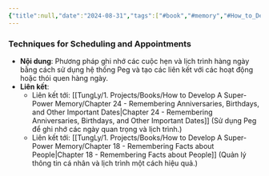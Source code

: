 ```yaml
---
{"title":null,"date":"2024-08-31","tags":["#book","#memory","#How_to_Develop_A_Super_Power_Memory"],"Chương":"Chương23","dg-publish":true,"dg-home":false,"permalink":"/tung-ly/1-projects/books/how-to-develop-a-super-power-memory/chapter-23-remembering-appointments-and-schedules/","dgPassFrontmatter":true,"noteIcon":"","created":"2024-12-29T15:27:22.688+07:00","updated":"2025-01-01T18:40:00.685+07:00"}
---
```


### Techniques for Scheduling and Appointments

- **Nội dung**: Phương pháp ghi nhớ các cuộc hẹn và lịch trình hàng ngày bằng cách sử dụng hệ thống Peg và tạo các liên kết với các hoạt động hoặc thói quen hàng ngày.
- **Liên kết**:
    - Liên kết tới: [[TungLy/1. Projects/Books/How to Develop A Super-Power Memory/Chapter 24 - Remembering Anniversaries, Birthdays, and Other Important Dates\|Chapter 24 - Remembering Anniversaries, Birthdays, and Other Important Dates]] (Sử dụng Peg để ghi nhớ các ngày quan trọng và lịch trình.)
    - Liên kết tới: [[TungLy/1. Projects/Books/How to Develop A Super-Power Memory/Chapter 18 - Remembering Facts about People\|Chapter 18 - Remembering Facts about People]] (Quản lý thông tin cá nhân và lịch trình một cách hiệu quả.)